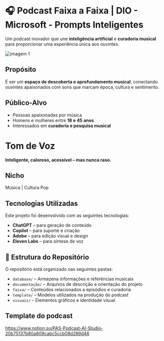 # 🎧 Podcast Faixa a Faixa | DIO - Microsoft - Prompts Inteligentes
Um podcast inovador que une **inteligência artificial** e **curadoria musical** para proporcionar uma experiência única aos ouvintes.

![imagem 1](https://github.com/user-attachments/assets/166bdd21-2fed-40b7-9551-5d797c31547a)

## Propósito
É ser um **espaço de descoberta e aprofundamento musical**, conectando ouvintes apaixonados com sons que marcam época, cultura e sentimento.  
## Público-Alvo
- Pessoas apaixonadas por música  
- Homens e mulheres entre **18 e 45 anos**  
- Interessados em **curadoria e pesquisa musical**
# Tom de Voz
**Inteligente, caloroso, acessível – mas nunca raso.**  
## Nicho
Música | Cultura Pop
## Tecnologias Utilizadas 
Este projeto foi desenvolvido com as seguintes tecnologias:  
- **ChatGPT** – para geração de conteúdo  
- **Copilot** – para suporte e criação  
- **Adobe** – para edição visual e design  
- **Eleven Labs** – para síntese de voz
## 📂 Estrutura do Repositório 
O repositório está organizado nas seguintes pastas:  
- `database/` – Armazena informações e referências musicais  
- `documentação/` – Arquivos de descrição e orientação do projeto  
- `faixa/` – Conteúdos relacionados a episódios e curadoria  
- `template/` – Modelos utilizados na produção do podcast  
- `visuais/` – Elementos gráficos e identidade visual
## Template do podcast
https://www.notion.so/PAS-Podcast-AI-Studio-20b75137b80a809cabc5ccb08d289d46
